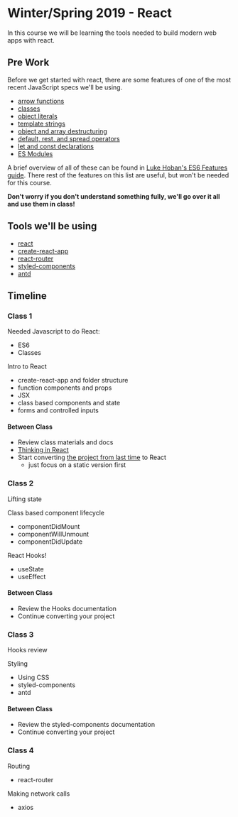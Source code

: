 # Winter/Spring 2019 - React

In this course we will be learning the tools needed to build modern web apps with react.

## Pre Work

Before we get started with react, there are some features of one of the most recent JavaScript specs we'll be using. 

* [arrow functions](https://github.com/lukehoban/es6features#arrows)
* [classes](https://github.com/lukehoban/es6features#arrows)
* [object literals](https://github.com/lukehoban/es6features#arrows)
* [template strings](https://github.com/lukehoban/es6features#arrows)
* [object and array destructuring](https://github.com/lukehoban/es6features#arrows)
* [default, rest, and spread operators](https://github.com/lukehoban/es6features#arrows)
* [let and const declarations](https://github.com/lukehoban/es6features#arrows)
* [ES Modules](https://github.com/lukehoban/es6features#arrows)

A brief overview of all of these can be found in [Luke Hoban's ES6 Features guide](https://github.com/lukehoban/es6features). There rest of the features on this list are useful, but won't be needed for this course.

**Don't worry if you don't understand something fully, we'll go over it all and use them in class!**

## Tools we'll be using

* [react](https://reactjs.org/)
* [create-react-app](https://facebook.github.io/create-react-app/)
* [react-router](https://reacttraining.com/react-router/)
* [styled-components](https://www.styled-components.com/)
* [antd](https://ant.design/)

## Timeline

### Class 1

Needed Javascript to do React:

* ES6
* Classes

Intro to React

* create-react-app and folder structure
* function components and props
* JSX
* class based components and state
* forms and controlled inputs

#### Between Class

* Review class materials and docs
* [Thinking in React](https://reactjs.org/docs/thinking-in-react.html)
* Start converting [the project from last time](https://github.com/okcoders/2018-fall-javascript-2-project) to React
  * just focus on a static version first

### Class 2

Lifting state

Class based component lifecycle

* componentDidMount
* componentWillUnmount
* componentDidUpdate

React Hooks!

* useState
* useEffect

#### Between Class

* Review the Hooks documentation
* Continue converting your project

### Class 3

Hooks review

Styling

* Using CSS
* styled-components
* antd

#### Between Class

* Review the styled-components documentation
* Continue converting your project

### Class 4

Routing

* react-router

Making network calls

* axios
